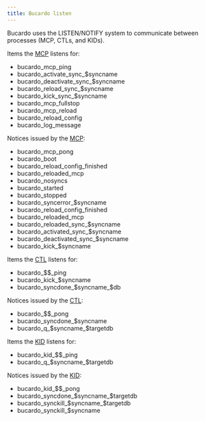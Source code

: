 ```yaml
---
title: Bucardo listen
---
```


Bucardo uses the LISTEN/NOTIFY system to communicate between processes (MCP, CTLs, and KIDs).

Items the [MCP](/Bucardo/MCP) listens for:

-   bucardo_mcp_ping
-   bucardo_activate_sync_\$syncname
-   bucardo_deactivate_sync_\$syncname
-   bucardo_reload_sync_\$syncname
-   bucardo_kick_sync_\$syncname
-   bucardo_mcp_fullstop
-   bucardo_mcp_reload
-   bucardo_reload_config
-   bucardo_log_message

Notices issued by the [MCP](/Bucardo/MCP):

-   bucardo_mcp_pong
-   bucardo_boot
-   bucardo_reload_config_finished
-   bucardo_reloaded_mcp
-   bucardo_nosyncs
-   bucardo_started
-   bucardo_stopped
-   bucardo_syncerror_\$syncname
-   bucardo_reload_config_finished
-   bucardo_reloaded_mcp
-   bucardo_reloaded_sync_\$syncname
-   bucardo_activated_sync_\$syncname
-   bucardo_deactivated_sync_\$syncname
-   bucardo_kick_\$syncname

Items the [CTL](/Bucardo/CTL) listens for:

-   bucardo_\$\$_ping
-   bucardo_kick_\$syncname
-   bucardo_syncdone_\$syncname_\$db

Notices issued by the [CTL](/Bucardo/CTL):

-   bucardo_\$\$_pong
-   bucardo_syncdone_\$syncname
-   bucardo_q_\$syncname_\$targetdb

Items the [KID](/Bucardo/KID) listens for:

-   bucardo_kid_\$\$_ping
-   bucardo_q_\$syncname_\$targetdb

Notices issued by the [KID](/Bucardo/KID):

-   bucardo_kid_\$\$_pong
-   bucardo_syncdone_\$syncname_\$targetdb
-   bucardo_synckill_\$syncname_\$targetdb
-   bucardo_synckill_\$syncname


